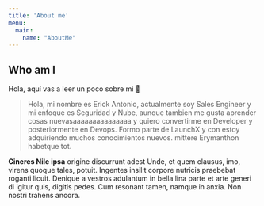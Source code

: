 ```yaml
---
title: 'About me'
menu:
  main:
    name: "AboutMe"
---
```


## Who am I

Hola, aquí vas a leer un poco sobre mi 🤩

> Hola, mi nombre es Erick Antonio, actualmente soy Sales Engineer y mi enfoque es Seguridad y Nube, aunque tambien me gusta aprender cosas nuevasaaaaaaaaaaaaaaa
> y quiero convertirme en Developer y posteriormente en Devops. Formo parte de LaunchX y con estoy adquiriendo muchos conocimientos nuevos.
> mittere Erymanthon habetque tot.

**Cineres Nile ipsa** origine discurrunt adest Unde, et quem clausus, imo,
virens quoque tales, potuit. Ingentes insilit corpore nutricis praebebat roganti
licuit. Denique a vestros adulantum in bella lina parte et arte generi di igitur
quis, digitis pedes. Cum resonant tamen, namque in anxia. Non nostri trahens
ancora.

